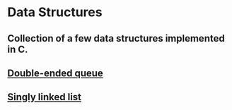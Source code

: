 # Data Structures
 ## Collection of a few data structures implemented in C.

 ## [Double-ended queue](double-ended-queue/darray.md)
 ## [Singly linked list](linked-list/singly-linked/list.md)
